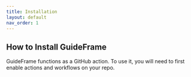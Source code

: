 ```yaml
---
title: Installation
layout: default
nav_order: 1
---
```


## How to Install GuideFrame
GuideFrame functions as a GitHub action. To use it, you will need to first enable actions and workflows on your repo.